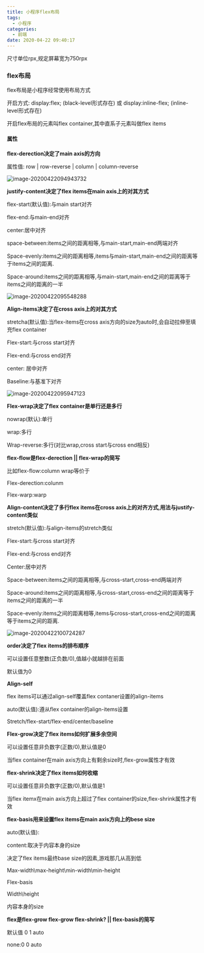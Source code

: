 ```yaml
---
title: 小程序flex布局
tags:
  - 小程序
categories:
  - 前端
date: 2020-04-22 09:40:17
---
```


尺寸单位rpx,规定屏幕宽为750rpx

### flex布局

flex布局是小程序经常使用布局方式

开启方式:       display:flex; (black-level形式存在) 或 display:inline-flex; (inline-level形式存在)

开启flex布局的元素叫flex container,其中直系子元素叫做flex items

<!-- more -->

#### 属性

**flex-derection决定了main axis的方向**

属性值: row | row-reverse | column | column-reverse

![image-20200422094943732](/Users/pengchengqin/Desktop/blog/source/_posts/image-20200422094943732.png)

**justify-content决定了flex items在main axis上的对其方式**

flex-start(默认值):与main start对齐

flex-end:与main-end对齐

center:居中对齐

space-between:items之间的距离相等,与main-start,main-end两端对齐

Space-evenly:items之间的距离相等,items与main-start,main-end之间的距离等于items之间的距离.

Space-around:items之间的距离相等,与main-start,main-end之间的距离等于items之间的距离的一半

![image-20200422095548288](/Users/pengchengqin/Desktop/blog/source/_posts/image-20200422095548288.png)



**Align-items决定了在cross axis上的对其方式**

stretcha(默认值):当flex-items在cross axis方向的size为auto时,会自动拉伸至填充flex container

Flex-start:与cross start对齐

Flex-end:与cross end对齐

center: 居中对齐

Baseline:与基准下对齐

![image-20200422095947123](/Users/pengchengqin/Desktop/blog/source/_posts/image-20200422095947123.png)



**Flex-wrap决定了flex container是单行还是多行**

nowrap(默认):单行

wrap:多行

Wrap-reverse:多行(对比wrap,cross start与cross end相反)



**flex-flow是flex-derection || flex-wrap的简写**

比如flex-flow:column wrap等价于

Flex-derection:colunm

Flex-warp:warp



**Align-content决定了多行flex items在cross axis上的对齐方式,用法与justify-content类似**

stretch(默认值):与align-items的stretch类似

Flex-start:与cross start对齐

Flex-end:与cross end对齐

Center:居中对齐

Space-between:items之间的距离相等,与cross-start,cross-end两端对齐

Space-around:items之间的距离相等,与cross-start,cross-end之间的距离等于items之间的距离的一半

Space-evenly:items之间的距离相等,items与cross-start,cross-end之间的距离等于items之间的距离.



![image-20200422100724287](/Users/pengchengqin/Desktop/blog/source/_posts/image-20200422100724287.png)



**order决定了flex items的排布顺序**

可以设置任意整数(正负数/0),值越小就越排在前面

默认值为0



**Align-self**

flex items可以通过align-self覆盖flex contaner设置的align-items

auto(默认值):遵从flex container的align-items设置

Stretch/flex-start/flex-end/center/baseline



**Flex-grow决定了flex items如何扩展多余空间**

可以设置任意非负数字(正数/0),默认值是0

当flex container在main axis方向上有剩余size时,flex-grow属性才有效



**flex-shrink决定了flex items如何收缩**

可以设置任意非负数字(正数/0),默认值是1

当flex itemx在main axis方向上超过了flex container的size,flex-shrink属性才有效



**flex-basis用来设置flex items在main axis方向上的bese size**

auto(默认值):

content:取决于内容本身的size

决定了flex items最终base size的因素,游戏那几从高到低

Max-width\max-height\min-width\min-height

Flex-basis

Width\height

内容本身的size



**flex是flex-grow flex-grow flex-shrink? || flex-basis的简写**

默认值 0 1 auto

none:0 0 auto